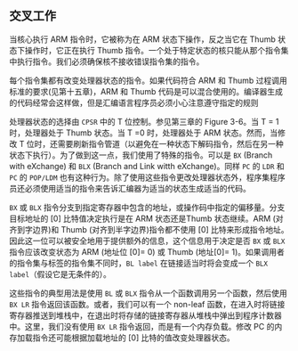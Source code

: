 ## 交叉工作

当核心执行 ARM 指令时，它被称为在 ARM 状态下操作，反之当它在 Thumb 状态下操作时，它正在执行 Thumb 指令。一个处于特定状态的核只能从那个指令集中执行指令。我们必须确保核不接收错误指令集的指令。

每个指令集都有改变处理器状态的指令。如果代码符合 ARM 和 Thumb 过程调用标准的要求\(见第十五章\)，ARM 和 Thumb 代码是可以混合使用的。编译器生成的代码经常会这样做，但是汇编语言程序员必须小心注意遵守指定的规则

处理器状态的选择由 `CPSR` 中的 T 位控制。参见第三章的 Figure 3-6。当 T = 1 时，处理器处于 Thumb 状态。当 T =0 时，处理器处于 ARM 状态。然而，当修改 T 位时，还需要刷新指令管道（以避免在一种状态下解码指令，然后在另一种状态下执行）。为了做到这一点，我们使用了特殊的指令。可以是 `BX` \(Branch with eXchange\) 和 `BLX` \(Branch and Link witth eXchange\)。同样 `PC`  的 `LDR` 和 `PC` 的 `POP/LDM` 也有这种行为。除了使用这些指令更改处理器状态外，程序集程序员还必须使用适当的指令来告诉汇编器为适当的状态生成适当的代码。

`BX` 或 `BLX` 指令分支到指定寄存器中包含的地址，或操作码中指定的偏移量。分支目标地址的 \[0\] 比特值决定执行是在 ARM 状态还是Thumb 状态继续。ARM \(对齐到字边界\)和 Thumb \(对齐到半字边界\)指令都不使用 \[0\] 比特来形成指令地址。因此这一位可以被安全地用于提供额外的信息，这个信息用于决定是否 `BX` 或 `BLX` 指令应该改变状态为 ARM \(地址位 \[0\]= 0\) 或 Thumb \(地址\[0\]= 1\)。如果调用者的指令集与标签的指令集不同时，`BL label` 在链接适当时将会变成一个 `BLX label`（假设它是无条件的）。

这些指令的典型用法是使用 `BL` 或 `BLX` 指令从一个函数调用另一个函数，然后使用 `BX LR` 指令返回该函数。或者，我们可以有一个 non-leaf 函数，在进入时将链接寄存器推送到堆栈中，在退出时将存储的链接寄存器从堆栈中弹出到程序计数器中。这里，我们没有使用 `BX LR` 指令返回，而是有一个内存负载。修改 PC 的内存加载指令还可能根据加载地址的 \[0\] 比特的值改变处理器状态。



